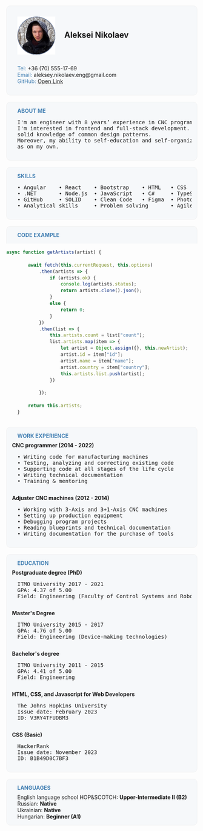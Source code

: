 <div style="display:flex;background-color:#f6f8fa;border:1px solid #f0f0f0;border-bottom:none;border-radius:10px 10px 0 0;padding:28px">
<img width="100px" style="display:inline-block;background:none" src="https://raw.githubusercontent.com/ngInit/Assets/refs/heads/main/cvA.png" alt="CV image">
<h2 style="display:inline-block;margin-top:36px;border:none;margin-left:24px">Aleksei Nikolaev</h2>
</div>
<div style="background-color:#f6f8fa;border:1px solid #f0f0f0;border-top:none;border-radius:0 0 10px 10px;padding: 0 28px 28px;">
<span style="color:steelblue">Tel:</span> <span>+36 (70) 555-17-69</span><br>
<span style="color:steelblue">Email:</span> <span>aleksey.nikolaev.eng@gmail.com</span><br>
<span style="color:steelblue">GitHub:</span> <a href="https://github.com/ngInit">Open Link</a>
</div>
<br>
<div style="background-color:#f6f8fa;border:1px solid #f0f0f0;border-radius:10px;padding:14px">
<span style="display:inline-block;margin-left:14px;font-weight:700;color:steelblue">ABOUT ME</span>
<pre style="background:none;margin-left:14px">
I'm an engineer with 8 years’ experience in CNC programming industry. I decided to change my way and nowadays,
I'm interested in frontend and full-stack development. I have some modern frontend development skills and 
solid knowledge of common design patterns.
Moreover, my ability to self-education and self-organization allow me to work just as well on team projects 
as on my own.
</pre>
</div>
<br>
<div style="background-color:#f6f8fa;border:1px solid #f0f0f0;border-radius:10px;padding:14px">
<span style="display:inline-block;margin-left:14px;font-weight:700;color:steelblue">SKILLS</span>
<pre style="background:none;margin-left:14px">
• Angular    • React    • Bootstrap    • HTML   • CSS
• .NET       • Node.js  • JavaScript   • C#     • TypeScript       
• GitHub     • SOLID    • Clean Code   • Figma  • Photoshop
• Analytical skills     • Problem solving       • Agile & Waterfall
</pre>
</div>
<br>
<div style="background-color:#f6f8fa;border:1px solid #f0f0f0;border-bottom:none;border-radius:10px 10px 0 0;padding:14px">
<span style="font-weight:700;margin:14px;color:steelblue">CODE EXAMPLE</span>
</div>

```js
async function getArtists(artist) {

        await fetch(this.currentRequest, this.options)
            .then(artists => {
                if (artists.ok) {
                    console.log(artists.status);
                    return artists.clone().json();
                }
                else {
                    return 0;
                }
            })
            .then(list => {
                this.artists.count = list["count"];
                list.artists.map(item => {
                    let artist = Object.assign({}, this.newArtist);
                    artist.id = item["id"];
                    artist.name = item["name"];
                    artist.country = item["country"];
                    this.artists.list.push(artist);
                })

            });

        return this.artists;
    }
```

<br>
<div style="background-color:#f6f8fa;border:1px solid #f0f0f0;border-radius:10px;padding:14px">
<span style="display:inline-block;margin-bottom:8px;margin-left:14px;font-weight:700;color:steelblue">WORK EXPERIENCE</span><br>
<span style="font-size:14px;font-weight:700">CNC programmer (2014 - 2022)</span>
<pre style="background:none;margin-left:14px">
• Writing code for manufacturing machines
• Testing, analyzing and correcting existing code
• Supporting code at all stages of the life cycle
• Writing technical documentation
• Training & mentoring
</pre>
<span style="display:inline-block;margin-top:14px;font-size:14px;font-weight:700">Adjuster CNC machines (2012 - 2014)</span><br>
<pre style="background:none;margin-left:14px">
• Working with 3-Axis and 3+1-Axis CNC machines
• Setting up production equipment
• Debugging program projects
• Reading blueprints and technical documentation
• Writing documentation for the purchase of tools
</pre>
</div>
<br>
<div style="background-color:#f6f8fa;border:1px solid #f0f0f0;border-radius:10px;padding:14px">
<span style="display:inline-block;margin-bottom:8px;margin-left:14px;font-weight:700;color:steelblue">EDUCATION</span><br>
<span style="font-size:14px;font-weight:700">Postgraduate degree (PhD)</span>
<pre style="background:none;margin-left:14px">
ITMO University 2017 - 2021
GPA: 4.37 of 5.00
Field: Engineering (Faculty of Control Systems and Robotics)
</pre>
<span style="display:inline-block;margin-top:14px;font-size:14px;font-weight:700">Master's Degree</span>
<pre style="background:none;margin-left:14px">
ITMO University 2015 - 2017
GPA: 4.76 of 5.00
Field: Engineering (Device-making technologies)
</pre>
<span style="display:inline-block;margin-top:14px;font-size:14px;font-weight:700">Bachelor's degree</span>
<pre style="background:none;margin-left:14px">
ITMO University 2011 - 2015
GPA: 4.41 of 5.00
Field: Engineering
</pre>
<span style="display:inline-block;margin-top:14px;font-size:14px;font-weight:700">HTML, CSS, and Javascript for Web Developers</span><br>
<pre style="background:none;margin-left:14px">
The Johns Hopkins University
Issue date: February 2023
ID: V3RY4TFUDBM3
</pre>
<span style="display:inline-block;margin-top:14px;font-size:14px;font-weight:700">CSS (Basic)</span>
<pre style="background:none;margin-left:14px">
HackerRank
Issue date: November 2023
ID: B1B49D0C7BF3
</pre>
</div>
<br>
<div style="background-color:#f6f8fa;border:1px solid #f0f0f0;border-radius:10px;padding:14px">
<span style="display:inline-block;margin-bottom:8px;margin-left:14px;font-weight:700;color:steelblue">LANGUAGES</span><br>
<span style="display:inline-block;margin-left:14px">English language school HOP&SCOTCH: <span style="font-weight:700">Upper-Intermediate II (B2)</span></span><br>
<span style="display:inline-block;margin-left:14px">Russian: <span style="font-weight:700">Native</span></span><br>
<span style="display:inline-block;margin-left:14px">Ukrainian: <span style="font-weight:700">Native</span></span><br>
<span style="display:inline-block;margin-left:14px">Hungarian: <span style="font-weight:700">Beginner (A1)</span></span>
</div>